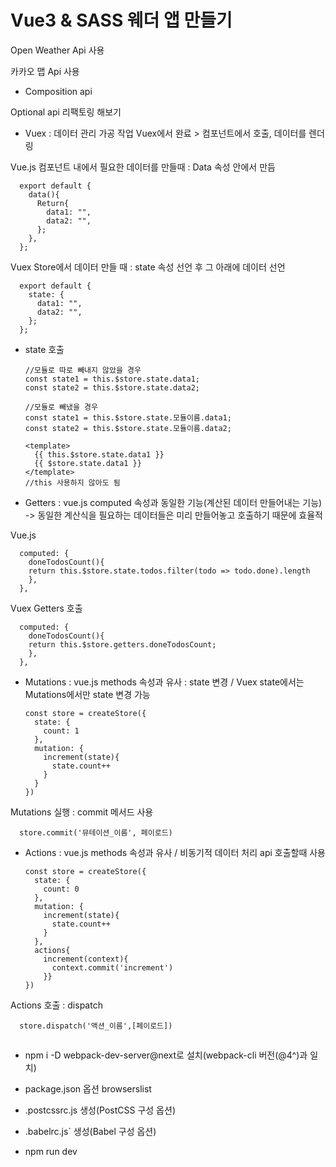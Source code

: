 # Vue3 & SASS 웨더 앱 만들기

Open Weather Api 사용

카카오 맵 Api 사용

- Composition api

Optional api 리팩토링 해보기

- Vuex : 데이터 관리 가공 작업 Vuex에서 완료 > 컴포넌트에서 호출, 데이터를 렌더링

Vue.js 컴포넌트 내에서 필요한 데이터를 만들때 : Data 속성 안에서 만듬

      export default {
        data(){
          Return{
            data1: "",
            data2: "",
          };
        },
      };

Vuex Store에서 데이터 만들 때 : state 속성 선언 후 그 아래에 데이터 선언

      export default {
        state: {
          data1: "",
          data2: "",
        };
      };

- state 호출

      //모듈로 따로 빼내지 않았을 경우
      const state1 = this.$store.state.data1;
      const state2 = this.$store.state.data2;
      
      //모듈로 빼냈을 경우
      const state1 = this.$store.state.모듈이름.data1;
      const state2 = this.$store.state.모듈이름.data2;
      
      <template>
        {{ this.$store.state.data1 }}
        {{ $store.state.data1 }}  
      </template>
      //this 사용하지 않아도 됨

- Getters : vue.js computed 속성과 동일한 기능(계산된 데이터 만들어내는 기능) -> 동일한 계산식을 필요하는 데이터들은 미리 만들어놓고 호출하기 때문에 효율적

Vue.js

      computed: {
        doneTodosCount(){
        return this.$store.state.todos.filter(todo => todo.done).length
        },
      },

Vuex Getters 호출

      computed: {
        doneTodosCount(){
        return this.$store.getters.doneTodosCount;
        },
      },

- Mutations : vue.js methods 속성과 유사 : state 변경 / Vuex state에서는 Mutations에서만 state 변경 가능 

      const store = createStore({
        state: {
          count: 1
        },
        mutation: {
          increment(state){
            state.count++
          }
        }
      })
      
Mutations 실행 : commit 메서드 사용

      store.commit('뮤테이션_이름', 페이로드)

- Actions : vue.js methods 속성과 유사 / 비동기적 데이터 처리 api 호출할때 사용

      const store = createStore({
        state: {
          count: 0
        },
        mutation: {
          increment(state){
            state.count++
          }
        },
        actions{
          increment(context){
            context.commit('increment')
          }}
      })

Actions 호출 : dispatch

      store.dispatch('액션_이름',[페이로드])

##

- npm i -D webpack-dev-server@next로 설치(webpack-cli 버전(@4^)과 일치)
  
- package.json 옵션 browserslist
  
- .postcssrc.js 생성(PostCSS 구성 옵션)
  
- .babelrc.js` 생성(Babel 구성 옵션)

- npm run dev
